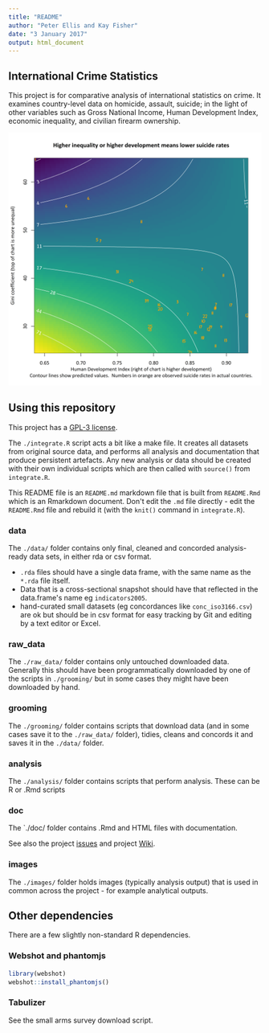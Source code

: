 ```yaml
---
title: "README"
author: "Peter Ellis and Kay Fisher"
date: "3 January 2017"
output: html_document
---
```




## International Crime Statistics

This project is for comparative analysis of international statistics on crime.  It examines country-level data on homicide, assault, suicide; in the light of other variables such as Gross National Income, Human Development Index, economic inequality, and civilian firearm ownership.

![suicide](/images/suicide-hdi-gini.png)

## Using this repository

This project has a [GPL-3 license](LICENSE).

The `./integrate.R` script acts a bit like a make file.  It creates all datasets from original source data, and performs all analysis and documentation that produce persistent artefacts.  Any new analysis or data should be created with their own individual scripts which are then called with `source()` from `integrate.R`.

This README file is an `README.md` markdown file that is built from `README.Rmd` which is an Rmarkdown document.  Don't edit the `.md` file directly - edit the `README.Rmd` file and rebuild it (with the `knit()` command in `integrate.R`).

### data
The `./data/` folder contains only final, cleaned and concorded analysis-ready data sets, in either rda or csv format.  

- `.rda` files should have a single data frame, with the same name as the `*.rda` file itself.
-  Data that is a cross-sectional snapshot should have that reflected in the data.frame's name eg `indicators2005`.
- hand-curated small datasets (eg concordances like `conc_iso3166.csv`) are ok but should be in csv format for easy tracking by Git and editing by a text editor or Excel.

### raw_data
The `./raw_data/` folder contains only untouched downloaded data.  Generally this should have been programmatically downloaded by one of the scripts in `./grooming/` but in some cases they might have been downloaded by hand.


### grooming
The `./grooming/` folder contains scripts that download data (and in some cases save it to the `./raw_data/` folder), tidies, cleans and concords it and saves it in the `./data/` folder.

### analysis
The `./analysis/` folder contains scripts that perform analysis.  These can be R or .Rmd scripts

### doc
The `./doc/ folder contains .Rmd and HTML files with documentation.

See also the project [issues](https://github.com/ellisp/international-crime-stats/issues) and project [Wiki](https://github.com/ellisp/international-crime-stats/wiki).

### images
The `./images/` folder holds images (typically analysis output) that is used in common across the project - for example analytical outputs.

## Other dependencies

There are a few slightly non-standard R dependencies.

### Webshot and phantomjs


```r
library(webshot)
webshot::install_phantomjs()
```

### Tabulizer

See the small arms survey download script.
